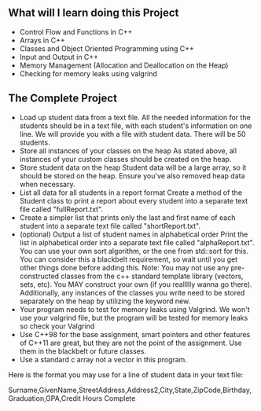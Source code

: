 ## What will I learn doing this Project ##
- Control Flow and Functions in C++
- Arrays in C++
- Classes and Object Oriented Programming using C++
- Input and Output in C++
- Memory Management (Allocation and Deallocation on the Heap)
- Checking for memory leaks using valgrind

## The Complete Project ##
- Load up student data from a text file. All the needed information for the students should be in a text file, with each student's information on one line. We will provide you with a file with student data. There will be 50 students. 
- Store all instances of your classes on the heap As stated above, all instances of your custom classes should be created on the heap.
- Store student data on the heap Student data will be a large array, so it should be stored on the heap. Ensure you've also removed heap data when necessary.
- List all data for all students in a report format Create a method of the Student class to print a report about every student into a separate text file called "fullReport.txt".
- Create a simpler list that prints only the last and first name of each student into a separate text file called "shortReport.txt".
- (optional) Output a list of student names in alphabetical order Print the list in alphabetical order  into a separate text file called "alphaReport.txt". You can use your own sort algorithm, or the one from std::sort for this. You can consider this a blackbelt requirement, so wait until you get other things done before adding this.
Note: You may not use any pre-constructed classes from the c++ standard template library (vectors, sets, etc).  You MAY construct your own (if you reallllly wanna go there).  Additionally, any instances of the classes you write need to be stored separately on the heap by utilizing the keyword new.
- Your program needs to test for memory leaks using Valgrind. We won't use your valgrind file, but the program will be tested for memory leaks so check your Valgrind
- Use C++98 for the base assignment, smart pointers and other features of C++11 are great, but they are not the point of the assignment. Use them in the blackbelt or future classes.
- Use a standard c array not a vector in this program.

Here is the format you may use for a line of student data in your text file:

Surname,GivenName,StreetAddress,Address2,City,State,ZipCode,Birthday,Graduation,GPA,Credit Hours Complete
